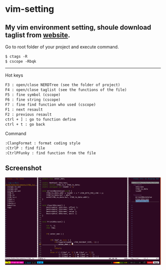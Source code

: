 # vim-setting
My vim environment setting, shoule download taglist from [website](https://sourceforge.net/projects/vim-taglist/files/).
---
Go to root folder of your project and execute command.
```
$ ctags -R
$ cscope -Rbqk
```
---
Hot keys
```
F3 : open/close NERDTree (see the folder of project)
F4 : open/close taglist (see the functions of the file)
F5 : fine symbol (cscope)
F6 : fine string (cscope)
F7 : fine find function who used (cscope)
F1 : next resault
F2 : previous resault
ctrl + ] : go to function define
ctrl + t : go back
```
Command
```
:ClangFormat : format coding style
:CtrlP : find file
:CtrlPFunky : find function from the file
```
## Screenshot

![Screenshot](./img/pic.png)
